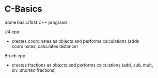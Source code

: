 # C-Basics
Some basic/first C++ programs


U4.cpp
- creates coordinates as objects and performs calculations (adds coordinates, calculates distance)

Bruch.cpp
- creates fractions as objects and performs calculations (add, sub, mult, div, shorten fractions)
